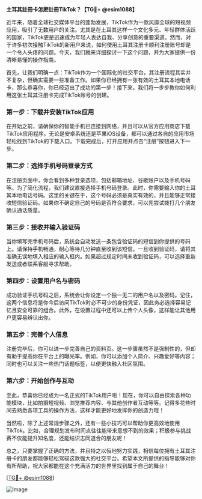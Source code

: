 **土耳其註冊卡怎麽註冊TikTok？【TG💪+ @esim1088】**

近年来，随着全球社交媒体平台的蓬勃发展，TikTok作为一款风靡全球的短视频应用，吸引了无数用户的关注。尤其是在土耳其这样一个文化多元、年轻群体活跃的国家，TikTok更是迅速成为年轻人表达自我、分享创意的重要渠道。然而，对于许多初次接触TikTok的新用户来说，如何使用土耳其注册卡顺利注册账号却是一个令人头疼的问题。今天，我们就来详细探讨一下这个问题，并为大家提供一份清晰易懂的操作指南。

首先，让我们明确一点：TikTok作为一个国际化的社交平台，其注册流程其实并不复杂，但确实需要一些准备工作。如果你已经拥有一张有效的土耳其本地电话卡，那么恭喜你，你已经迈出了成功的第一步！接下来，我们将一步步教你如何利用这张土耳其注册卡完成TikTok账号的创建。

### **第一步：下载并安装TikTok应用**

在开始之前，请确保你的智能手机已连接到网络，并且可以从官方应用商店下载TikTok应用程序。无论是安卓系统还是苹果iOS设备，都可以通过各自的应用市场轻松找到TikTok的下载入口。下载完成后，打开应用并点击“注册”按钮进入下一步。

### **第二步：选择手机号码登录方式**

在注册页面中，你会看到多种登录选项，包括邮箱地址、谷歌账户以及手机号码等。为了简化流程，我们建议直接选择手机号码登录。此时，你需要输入你的土耳其本地电话号码。这里的关键在于，这个号码必须是真实有效的，并且能够正常接收短信验证码。如果你不确定自己的号码是否符合要求，可以先尝试拨打几个朋友确认通话质量。

### **第三步：接收并输入验证码**

当你填写完手机号码后，系统会自动发送一条包含验证码的短信到你提供的号码上。请保持手机畅通，耐心等待几分钟直至收到该短信。一旦收到验证码，请将其准确无误地填入相应的输入框内。如果超过规定时间未收到验证码，可以选择重新发送或者联系客服寻求帮助。

### **第四步：设置用户名与密码**

成功验证手机号码之后，系统会让你设定一个独一无二的用户名以及密码。记住，这两个信息将是你今后访问TikTok时必不可少的身份凭证，因此务必选择容易记忆且安全可靠的组合。此外，在设置过程中还可以上传个人头像，这样能让其他用户更容易辨认出你。

### **第五步：完善个人信息**

注册完毕后，你可以进一步完善自己的资料页。这一步骤虽然不是强制性的，但却有助于提高你在平台上的曝光率。例如，你可以添加个人简介、兴趣爱好等内容；同时也可以关注一些热门话题标签，以便更快融入社区氛围。

### **第六步：开始创作与互动**

至此，恭喜你已经成为一名正式的TikTok用户啦！现在，你可以自由探索各种功能模块，比如拍摄短视频、浏览推荐内容、与其他创作者互动等等。记得多花些时间去熟悉各项工具的操作方法，这样才能更好地发挥你的创造力哦！

当然啦，除了上述常规步骤之外，还有一些小技巧可以帮助你更高效地使用TikTok。比如，合理规划发布时间点往往能带来意想不到的效果；积极参与挑战赛不仅能提升知名度，还能结识志同道合的朋友呢！

总之，只要掌握了正确的方法，并且持之以恒地努力实践，相信每位拥有土耳其注册卡的朋友都能够轻松驾驭这款强大的社交平台。希望本文所提供的指导能够对你有所帮助，祝大家都能在这个充满活力的世界里找到属于自己的舞台！

[[TG💪+ @esim1088](https://t.me/s/esim1088)] 

![Image](https://i.postimg.cc/4NQfJmqS/Snipaste-2025-05-13-00-14-12.png)